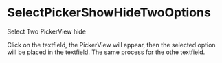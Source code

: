 # SelectPickerShowHideTwoOptions
Select Two PickerView hide

Click on the textfield, the PickerView will appear, then the selected option will be placed in the textfield. 
The same process for the othe textfield.

